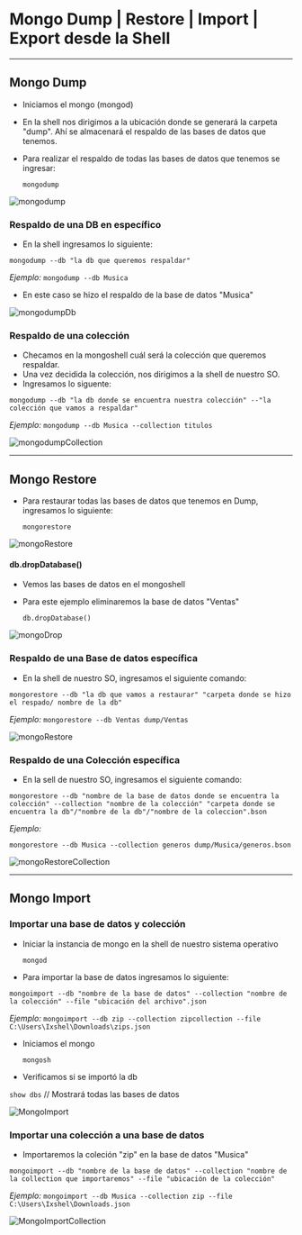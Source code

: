 # Mongo Dump | Restore | Import | Export desde la Shell

---

## Mongo Dump

* Iniciamos el mongo (mongod)
* En la shell nos dirigimos a la ubicación donde se generará la carpeta "dump". Ahí se almacenará el respaldo de las bases de datos que tenemos.
* Para realizar el respaldo de todas las bases de datos que tenemos se ingresar:

  `mongodump`

![mongodump](assets/20230316_114026_mongodump.gif)

### Respaldo de una DB en específico

* En la shell ingresamos lo siguiente:

```
mongodump --db "la db que queremos respaldar"
```

*Ejemplo:*
`mongodump --db Musica`

* En este caso se hizo el respaldo de la base de datos "Musica"

![mongodumpDb](assets/20230316_115128_mongodumpdb.gif)

### Respaldo de una colección

* Checamos en la mongoshell cuál será la colección que queremos respaldar.
* Una vez decidida la colección, nos dirigimos a la shell de nuestro SO.
* Ingresamos lo siguente:

```
mongodump --db "la db donde se encuentra nuestra colección" --"la colección que vamos a respaldar"
```

*Ejemplo:*
`mongodump --db Musica --collection titulos`

![mongodumpCollection](assets/20230316_115952_dumpcollection.gif)

---

## Mongo Restore

* Para restaurar todas las bases de datos que tenemos en Dump, ingresamos lo siguiente:

  `mongorestore`

![mongoRestore](assets/20230316_131024_mongorestoreall.gif)

#### db.dropDatabase()

* Vemos las bases de datos en el mongoshell
* Para este ejemplo eliminaremos la base de datos "Ventas"

  `db.dropDatabase()`

![mongoDrop](assets/20230316_123417_mongodrop.gif)

### Respaldo de una Base de datos específica

* En la shell de nuestro SO, ingresamos el siguiente comando:

```
mongorestore --db "la db que vamos a restaurar" "carpeta donde se hizo el respado/ nombre de la db"
```

*Ejemplo:*
`mongorestore --db Ventas dump/Ventas`

![mongoRestore](assets/20230316_130141_mongrestore.gif)

### Respaldo de una Colección específica

* En la sell de nuestro SO, ingresamos el siguiente comando:

```
mongorestore --db "nombre de la base de datos donde se encuentra la colección" --collection "nombre de la colección" "carpeta donde se encuentra la db"/"nombre de la db"/"nombre de la coleccion".bson
```

*Ejemplo:*

`mongorestore --db Musica --collection generos dump/Musica/generos.bson`

![mongoRestoreCollection](assets/20230316_135020_mongorestorecollection.gif)

---

## Mongo Import

### Importar una base de datos y colección

* Iniciar la instancia de mongo en la shell de nuestro sistema operativo

  `mongod`
* Para importar la base de datos ingresamos lo siguiente:

```
mongoimport --db "nombre de la base de datos" --collection "nombre de la colección" --file "ubicación del archivo".json
```

*Ejemplo:*
`mongoimport --db zip --collection zipcollection --file C:\Users\Ixshel\Downloads\zips.json`

* Iniciamos el mongo

  `mongosh`
* Verificamos si se importó la db

`show dbs`  // Mostrará todas las bases de datos

![MongoImport](assets/20230317_104058_MongoImport.gif)

### Importar una colección a una base de datos

* Importaremos la coleción "zip" en la base de datos "Musica"

```
mongoimport --db "nombre de la base de datos" --collection "nombre de la collection que importaremos" --file "ubicación de la colección"
```

*Ejemplo:*
`mongoimport --db Musica --collection zip --file C:\Users\Ixshel\Downloads.json`

![MongoImportCollection](assets/20230317_113000_MongoImportCollection.gif)

